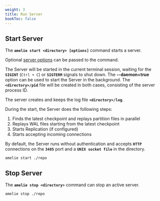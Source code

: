```yaml
---
weight: 3
title: Run Server
bookToc: false
---
```


## Start Server

The **`amelie start <directory> [options]`** command starts a server.

Optional [server options](/docs/configuration/show) can be passed to the command.

The Server will be started in the current terminal session, waiting for the
**`SIGINT`** (`Ctrl + C`) or **`SIGTERM`** signals to shut down. The **--daemon=true** option can be used to start the
Server in the background. The **`<directory>/pid`** file will be created in both cases, consisting
of the server process ID.

The server creates and keeps the log file **`<directory>/log`**.

During the start, the Server does the following steps:

1) Finds the latest checkpoint and replays partition files in parallel
2) Replays WAL files starting from the latest checkpoint
2) Starts Replication (if configured)
3) Starts accepting incoming connections

By default, the Server runs without authentication and accepts **`HTTP`** connections on the **`3485`** port and a
**`UNIX socket file`** in the directory.

```text
amelie start ./repo
```

## Stop Server

The **`amelie stop <directory>`** command can stop an active server.

```text
amelie stop ./repo
```
